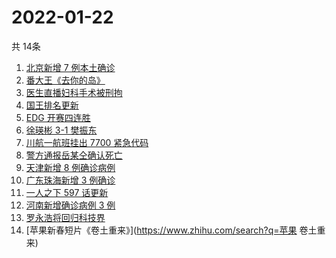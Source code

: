 # 2022-01-22
  共 14条

  <!-- BEGIN -->
  <!-- 最后更新时间:Sat Jan 22 2022 17:12:09 GMT+0000 (Coordinated Universal Time) -->
  1. [北京新增 7 例本土确诊](https://www.zhihu.com/search?q=北京疫情)
1. [番大王《去你的岛》](https://www.zhihu.com/search?q=去你的岛)
1. [医生直播妇科手术被刑拘](https://www.zhihu.com/search?q=医生直播妇科手术)
1. [国王排名更新](https://www.zhihu.com/search?q=国王排名)
1. [EDG 开赛四连胜](https://www.zhihu.com/search?q=edg)
1. [徐瑛彬 3-1 樊振东](https://www.zhihu.com/search?q=樊振东)
1. [川航一航班挂出 7700 紧急代码](https://www.zhihu.com/search?q=川航航班紧急代码)
1. [警方通报岳某仝确认死亡](https://www.zhihu.com/search?q=警方通报打工寻子)
1. [天津新增 8 例确诊病例](https://www.zhihu.com/search?q=天津疫情)
1. [广东珠海新增 3 例确诊](https://www.zhihu.com/search?q=广东疫情)
1. [一人之下 597 话更新](https://www.zhihu.com/search?q=一人之下)
1. [河南新增确诊病例 3 例](https://www.zhihu.com/search?q=河南疫情)
1. [罗永浩将回归科技界](https://www.zhihu.com/search?q=罗永浩回归)
1. [苹果新春短片《卷土重来》](https://www.zhihu.com/search?q=苹果 卷土重来)
  <!-- END -->
  